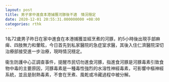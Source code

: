 ```yaml
---
layout: post
title: 男子家中進食本港捕獲河豚後不適　情況穩定
date: 2020-12-01 20:55:31.000000000 +08:00
categories: rthk
---
```


1名72歲男子昨日在家中進食在本港捕獲並經烹煮的河豚，約5小時後出現手部麻痺、四肢無力和暈眩，今日首先到私家醫院的急症室求醫，其後入住仁濟醫院深切治療部接受進一步治療，現時情況穩定。

衞生防護中心正調查事件，提醒市民切勿進食河豚，指進食河豚是河豚毒素引致食物中毒的主要原因，河豚毒素是一種毒性強烈的水溶性神經毒素，可影響中樞神經系統，並且是耐熱毒素，不會在烹煮、風乾或冷藏過程中被分解。
